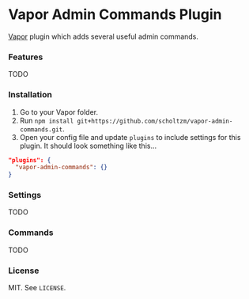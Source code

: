 # Vapor Admin Commands Plugin

[Vapor](https://github.com/scholtzm/vapor) plugin which adds several useful admin commands.

### Features

TODO

### Installation

1. Go to your Vapor folder.
2. Run `npm install git+https://github.com/scholtzm/vapor-admin-commands.git`.
3. Open your config file and update `plugins` to include settings for this plugin. It should look something like this...

```json
"plugins": {
  "vapor-admin-commands": {}
}
```

### Settings

TODO

### Commands

TODO

### License

MIT. See `LICENSE`.
